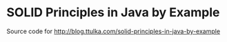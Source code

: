 # SOLID Principles in Java by Example

Source code for http://blog.ttulka.com/solid-principles-in-java-by-example
